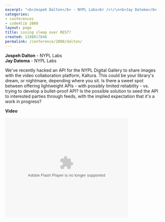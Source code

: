 ```yaml
---
excerpt: "<b>Jospeh Dalton</b> - NYPL Labs<br />\r\n<b>Jay Datema</b> - NYPL Labs"
categories:
- conferences
- code4lib 2008
layout: page
title: Losing sleep over REST?
created: 1198817848
permalink: /conference/2008/dalton/
---
```

<b>Jospeh Dalton</b> - NYPL Labs<br />
<b>Jay Datema</b> - NYPL Labs<br />

We've recently hacked an API for the NYPL Digital Gallery to share images with the video collaboration platform, Kaltura. This could be your library's dream, or nightmare, depending where you sit. Is there a sweet spot between offering lightweight APIs - with possibly limited reliability - vs. trying to develop a bullet-proof API? Is the possible solution to seed the API to interested parties through feeds, with the implied expectation that it's a work in progress?

<b>Video</b>

<embed id="VideoPlayback" style="width:400px;height:326px" flashvars="" src="http://video.google.com/googleplayer.swf?docid=4558673760676594063&hl=en" type="application/x-shockwave-flash"> </embed>
